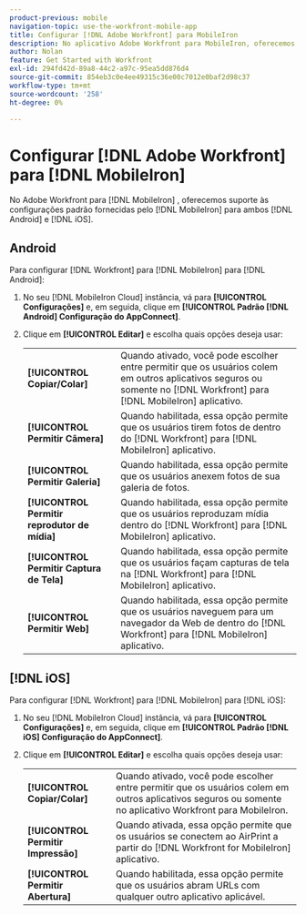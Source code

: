 ```yaml
---
product-previous: mobile
navigation-topic: use-the-workfront-mobile-app
title: Configurar [!DNL Adobe Workfront] para MobileIron
description: No aplicativo Adobe Workfront para MobileIron, oferecemos suporte às configurações padrão fornecidas pelo MobileIron para Android e iOS.
author: Nolan
feature: Get Started with Workfront
exl-id: 294fd42d-89a8-44c2-a97c-95ea5dd876d4
source-git-commit: 854eb3c0e4ee49315c36e00c7012e0baf2d98c37
workflow-type: tm+mt
source-wordcount: '258'
ht-degree: 0%

---
```


# Configurar [!DNL Adobe Workfront] para [!DNL MobileIron]

No Adobe Workfront para [!DNL MobileIron] , oferecemos suporte às configurações padrão fornecidas pelo [!DNL MobileIron] para ambos [!DNL Android] e [!DNL iOS].

## Android

Para configurar [!DNL Workfront] para [!DNL MobileIron] para [!DNL Android]:

1. No seu [!DNL MobileIron Cloud] instância, vá para **[!UICONTROL Configurações]** e, em seguida, clique em **[!UICONTROL Padrão [!DNL Android] Configuração do AppConnect]**.

1. Clique em **[!UICONTROL Editar]** e escolha quais opções deseja usar:

   <table style="table-layout:auto">
    <tr>
        <td><strong>[!UICONTROL Copiar/Colar]</strong></td>
        <td>Quando ativado, você pode escolher entre permitir que os usuários colem em outros aplicativos seguros ou somente no [!DNL Workfront] para [!DNL MobileIron] aplicativo.</td>
    </tr>
    <tr>
        <td><strong>[!UICONTROL Permitir Câmera]</strong></td>
        <td>Quando habilitada, essa opção permite que os usuários tirem fotos de dentro do [!DNL Workfront] para [!DNL MobileIron] aplicativo.</td>
    </tr>
    <tr>
        <td><strong>[!UICONTROL Permitir Galeria]</strong></td>
        <td>Quando habilitada, essa opção permite que os usuários anexem fotos de sua galeria de fotos.</td>
    </tr>
    <tr>
        <td><strong>[!UICONTROL Permitir reprodutor de mídia]</strong></td>
        <td>Quando habilitada, essa opção permite que os usuários reproduzam mídia dentro do [!DNL Workfront] para [!DNL MobileIron] aplicativo.</td>
    </tr>
    <tr>
        <td><strong>[!UICONTROL Permitir Captura de Tela]</strong></td>
        <td>Quando habilitada, essa opção permite que os usuários façam capturas de tela na [!DNL Workfront] para [!DNL MobileIron] aplicativo.</td>
    </tr>
    <tr>
        <td><strong>[!UICONTROL Permitir Web]</strong></td>
        <td>Quando habilitada, essa opção permite que os usuários naveguem para um navegador da Web de dentro do [!DNL Workfront] para [!DNL MobileIron] aplicativo.</td>
    </tr>
   </table>

## [!DNL iOS]

Para configurar [!DNL Workfront] para [!DNL MobileIron] para [!DNL iOS]:

1. No seu [!DNL MobileIron Cloud] instância, vá para **[!UICONTROL Configurações]** e, em seguida, clique em **[!UICONTROL Padrão [!DNL iOS] Configuração do AppConnect]**.

1. Clique em **[!UICONTROL Editar]** e escolha quais opções deseja usar:

   <table style="table-layout:auto">
    <tr>
        <td><strong>[!UICONTROL Copiar/Colar]</strong></td>
        <td>Quando ativado, você pode escolher entre permitir que os usuários colem em outros aplicativos seguros ou somente no aplicativo Workfront para MobileIron.</td>
    </tr>
    <tr>
        <td><strong>[!UICONTROL Permitir Impressão]</strong></td>
        <td>Quando ativada, essa opção permite que os usuários se conectem ao AirPrint a partir do [!DNL Workfront for MobileIron] aplicativo.</td>
    </tr>
    <tr>
        <td><strong>[!UICONTROL Permitir Abertura]</strong></td>
        <td>Quando habilitada, essa opção permite que os usuários abram URLs com qualquer outro aplicativo aplicável.</td>
    </tr>
   </table>
